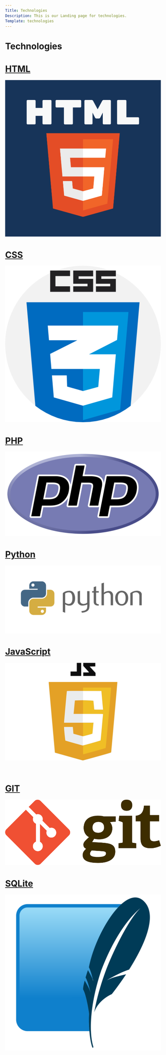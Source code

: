 ```yaml
---
Title: Technologies
Description: This is our Landing page for technologies.
Template: technologies
---
```


<div class="all-technologies">

<div class="tech-box tech-title" markdown="1">

# Technologies

</div>



<div class="tech-box tech-html" markdown="1"> 

# [HTML](technology/html)

![html](assets/img/html.png)

</div>


<div class="tech-box tech-css" markdown="1" width="150px"> 

# [CSS](technology/css)


![css](assets/img/css.png)

</div>

<div class="tech-box tech-php" markdown="1"> 

# [PHP](technology/php)

![php](assets/img/php.png)


</div>


<div class="tech-box tech-py" markdown="1"> 

# [Python](technology/python)

![python](assets/img/python.png)


</div>


<div class="tech-box tech-js" markdown="1"> 

# [JavaScript](technology/javascript)

![javascript](assets/img/javascript.png)

<br>
</div>



<div class="tech-box tech-git" markdown="1"> 

# [GIT](technology/git)

![git](assets/img/git.png)

</div>


<div class="tech-box tech-sql" markdown="1"> 

# [SQLite](technology/sqlite)

![sqlite](assets/img/sqlite.PNG)

</div>

</div>
